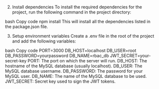 2. Install dependencies
To install the required dependencies for the project, run the following command in the project directory:

bash
Copy code
npm install
This will install all the dependencies listed in the package.json file.

3. Setup environment variables
Create a .env file in the root of the project and add the following variables:

bash
Copy code
PORT=3000
DB_HOST=localhost
DB_USER=root
DB_PASSWORD=yourpassword
DB_NAME=rbac_db
JWT_SECRET=your-secret-key
PORT: The port on which the server will run.
DB_HOST: The hostname of the MySQL database (usually localhost).
DB_USER: The MySQL database username.
DB_PASSWORD: The password for your MySQL user.
DB_NAME: The name of the MySQL database to be used.
JWT_SECRET: Secret key used to sign the JWT tokens.
